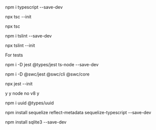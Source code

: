 npm i typescript --save-dev   

npx tsc --init 

npx tsc

npm i tslint --save-dev

npx tslint --init

For tests

npm i -D jest @types/jest ts-node --save-dev

npm i -D @swc/jest @swc/cli @swc/core

npx jest --init

y y node no v8 y

npm i uuid @types/uuid

npm install sequelize reflect-metadata sequelize-typescript --save-dev

npm install sqlite3 --save-dev